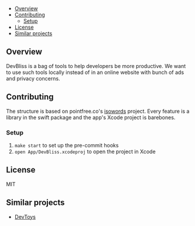 
- [Overview](#overview)
- [Contributing](#contributing)
  - [Setup](#setup)
- [License](#license)
- [Similar projects](#similar-projects)

## Overview

DevBliss is a bag of tools to help developers be more productive. We want to use such tools locally instead of in an online website with bunch of ads and privacy concerns.

## Contributing

The structure is based on pointfree.co's [isowords](https://github.com/pointfreeco/isowords) project. Every feature is a library in the swift package and the app's Xcode project is barebones.

### Setup

1. `make start` to set up the pre-commit hooks
1. `open App/DevBliss.xcodeproj` to open the project in Xcode

## License

MIT

## Similar projects

- [DevToys](https://devtoys.app/)